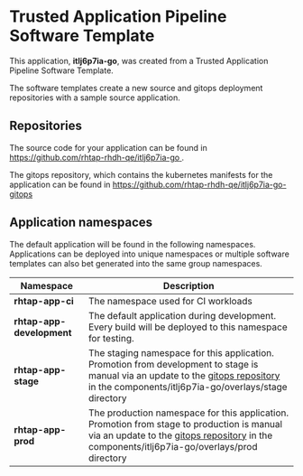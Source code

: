 # Trusted Application Pipeline Software Template

This application, **itlj6p7ia-go**, was created from a Trusted Application Pipeline Software Template.

The software templates create a new source and gitops deployment repositories with a sample source application. 

## Repositories

The source code for your application can be found in [https://github.com/rhtap-rhdh-qe/itlj6p7ia-go ](https://github.com/rhtap-rhdh-qe/itlj6p7ia-go ).
 
The gitops repository, which contains the kubernetes manifests for the application can be found in 
[https://github.com/rhtap-rhdh-qe/itlj6p7ia-go-gitops ](https://github.com/rhtap-rhdh-qe/itlj6p7ia-go-gitops ) 

## Application namespaces 

The default application will be found in the following namespaces. Applications can be deployed into unique namespaces or multiple software templates can also bet generated into the same group namespaces.  

|  Namespace   |  Description   |  
| -------- | -------- |
| **rhtap-app-ci** | The namespace used for CI workloads |
| **rhtap-app-development** | The default application during development. Every build will be deployed to this namespace for testing. |
| **rhtap-app-stage** | The staging namespace for this application. Promotion from development to stage is manual via an update to the [gitops repository](https://github.com/rhtap-rhdh-qe/itlj6p7ia-go-gitops ) in the components/itlj6p7ia-go/overlays/stage directory |
| **rhtap-app-prod** | The production namespace for this application. Promotion from stage to production is manual via an update to the [gitops repository](https://github.com/rhtap-rhdh-qe/itlj6p7ia-go-gitops ) in the components/itlj6p7ia-go/overlays/prod directory |